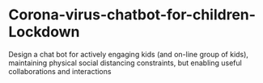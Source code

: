 # Corona-virus-chatbot-for-children-Lockdown
Design a chat bot for actively engaging kids (and on-line group of kids), maintaining physical social distancing constraints, but enabling useful collaborations and interactions
